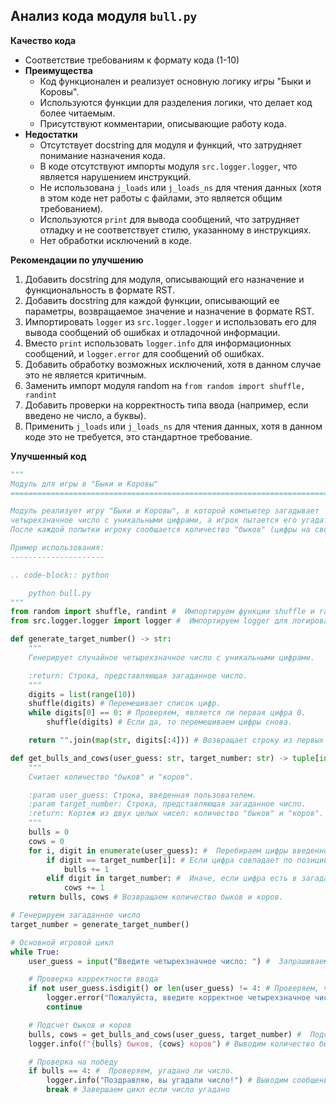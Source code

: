 ## Анализ кода модуля `bull.py`

**Качество кода**
 - Соответствие требованиям к формату кода (1-10)
  - **Преимущества**
    - Код функционален и реализует основную логику игры "Быки и Коровы".
    - Используются функции для разделения логики, что делает код более читаемым.
    - Присутствуют комментарии, описывающие работу кода.
  - **Недостатки**
    -  Отсутствует docstring для модуля и функций, что затрудняет понимание назначения кода.
    -  В коде отсутствуют импорты модуля `src.logger.logger`, что является нарушением инструкций.
    -  Не использована `j_loads` или `j_loads_ns` для чтения данных (хотя в этом коде нет работы с файлами, это является общим требованием).
    -  Используются `print` для вывода сообщений, что затрудняет отладку и не соответствует стилю, указанному в инструкциях.
    -  Нет обработки исключений в коде.

**Рекомендации по улучшению**

1. Добавить docstring для модуля, описывающий его назначение и функциональность в формате RST.
2. Добавить docstring для каждой функции, описывающий ее параметры, возвращаемое значение и назначение в формате RST.
3. Импортировать `logger` из `src.logger.logger` и использовать его для вывода сообщений об ошибках и отладочной информации.
4. Вместо `print` использовать `logger.info` для информационных сообщений, и `logger.error` для сообщений об ошибках.
5. Добавить обработку возможных исключений, хотя в данном случае это не является критичным.
6. Заменить импорт модуля random на `from random import shuffle, randint`
7. Добавить проверки на корректность типа ввода (например, если введено не число, а буквы).
8. Применить `j_loads` или `j_loads_ns` для чтения данных, хотя в данном коде это не требуется, это стандартное требование.

**Улучшенный код**

```python
"""
Модуль для игры в "Быки и Коровы"
=========================================================================================

Модуль реализует игру "Быки и Коровы", в которой компьютер загадывает
четырехзначное число с уникальными цифрами, а игрок пытается его угадать.
После каждой попытки игроку сообщается количество "быков" (цифры на своих местах) и "коров" (цифры присутствуют в числе, но не на своих местах).

Пример использования:
---------------------

.. code-block:: python

    python bull.py
"""
from random import shuffle, randint #  Импортируем функции shuffle и randint из модуля random.
from src.logger.logger import logger #  Импортируем logger для логирования ошибок.

def generate_target_number() -> str:
    """
    Генерирует случайное четырехзначное число с уникальными цифрами.

    :return: Строка, представляющая загаданное число.
    """
    digits = list(range(10))
    shuffle(digits) # Перемешивает список цифр.
    while digits[0] == 0: # Проверяем, является ли первая цифра 0.
        shuffle(digits) # Если да, то перемешиваем цифры снова.

    return "".join(map(str, digits[:4])) # Возвращает строку из первых 4 цифр.

def get_bulls_and_cows(user_guess: str, target_number: str) -> tuple[int, int]:
    """
    Считает количество "быков" и "коров".

    :param user_guess: Строка, введенная пользователем.
    :param target_number: Строка, представляющая загаданное число.
    :return: Кортеж из двух целых чисел: количество "быков" и "коров".
    """
    bulls = 0
    cows = 0
    for i, digit in enumerate(user_guess): #  Перебираем цифры введенного числа с индексами.
        if digit == target_number[i]: # Если цифра совпадает по позиции, увеличиваем счетчик быков.
            bulls += 1
        elif digit in target_number: #  Иначе, если цифра есть в загаданном числе, увеличиваем счетчик коров.
            cows += 1
    return bulls, cows # Возвращаем количество быков и коров.

# Генерируем загаданное число
target_number = generate_target_number()

# Основной игровой цикл
while True:
    user_guess = input("Введите четырехзначное число: ") #  Запрашиваем у пользователя ввод числа.

    # Проверка корректности ввода
    if not user_guess.isdigit() or len(user_guess) != 4: # Проверяем, что ввод состоит из 4 цифр.
        logger.error("Пожалуйста, введите корректное четырехзначное число.") # Выводим сообщение об ошибке, если ввод некорректен.
        continue

    # Подсчет быков и коров
    bulls, cows = get_bulls_and_cows(user_guess, target_number) #  Подсчитываем быков и коров.
    logger.info(f"{bulls} быков, {cows} коров") # Выводим количество быков и коров.

    # Проверка на победу
    if bulls == 4: #  Проверяем, угадано ли число.
        logger.info("Поздравляю, вы угадали число!") # Выводим сообщение о победе.
        break # Завершаем цикл если число угадано

```